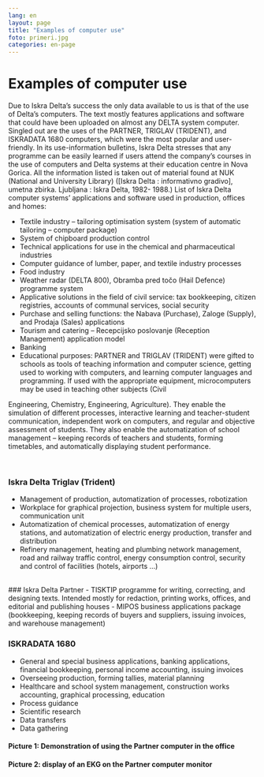 ```yaml
---
lang: en
layout: page
title: "Examples of computer use"
foto: primeri.jpg
categories: en-page
---
```


# Examples of computer use
Due to Iskra Delta’s success the only data available to us is that of the use of Delta’s
computers. The text mostly features applications and software that could have been uploaded
on almost any DELTA system computer. Singled out are the uses of the PARTNER,
TRIGLAV (TRIDENT), and ISKRADATA 1680 computers, which were the most popular and
user-friendly. In its use-information bulletins, Iskra Delta stresses that any programme can be
easily learned if users attend the company’s courses in the use of computers and Delta
systems at their education centre in Nova Gorica.
All the information listed is taken out of material found at NUK (National and University
Library) ([Iskra Delta : informativno gradivo], umetna zbirka. Ljubljana : Iskra Delta, 1982-
1988.)
List of Iskra Delta computer systems’ applications and software used in production, offices
and homes:
- Textile industry – tailoring optimisation system (system of automatic tailoring –
computer package)
- System of chipboard production control
- Technical applications for use in the chemical and pharmaceutical industries
- Computer guidance of lumber, paper, and textile industry processes
- Food industry
- Weather radar (DELTA 800), Obramba pred točo (Hail Defence) programme system
- Applicative solutions in the field of civil service: tax bookkeeping, citizen registries,
accounts of communal services, social security
- Purchase and selling functions: the Nabava (Purchase), Zaloge (Supply), and Prodaja
(Sales) applications
- Tourism and catering – Recepcijsko poslovanje (Reception Management) application
model
- Banking
- Educational purposes: PARTNER and TRIGLAV (TRIDENT) were gifted to schools
as tools of teaching information and computer science, getting used to working with
computers, and learning computer languages and programming. If used with the
appropriate equipment, microcomputers may be used in teaching other subjects (Civil

Engineering, Chemistry, Engineering, Agriculture). They enable the simulation of
different processes, interactive learning and teacher-student communication,
independent work on computers, and regular and objective assessment of students.
They also enable the automatization of school management – keeping records of
teachers and students, forming timetables, and automatically displaying student
performance.

<br>

### Iskra Delta Triglav (Trident)
- Management of production, automatization of processes, robotization
- Workplace for graphical projection, business system for multiple users,
communication unit
- Automatization of chemical processes, automatization of energy stations, and
automatization of electric energy production, transfer and distribution
- Refinery management, heating and plumbing network management, road and railway
traffic control, energy consumption control, security and control of facilities (hotels,
airports …)

<br>
### Iskra Delta Partner
- TISKTIP programme for writing, correcting, and designing texts. Intended mostly for
redaction, printing works, offices, and editorial and publishing houses
- MIPOS business applications package (bookkeeping, keeping records of buyers and
suppliers, issuing invoices, and warehouse management)

<br>

### ISKRADATA 1680
- General and special business applications, banking applications, financial
bookkeeping, personal income accounting, issuing invoices
- Overseeing production, forming tallies, material planning
- Healthcare and school system management, construction works accounting, graphical
processing, education
- Process guidance
- Scientific research
- Data transfers
- Data gathering

#### Picture 1: Demonstration of using the Partner computer in the office

#### Picture 2: display of an EKG on the Partner computer monitor
